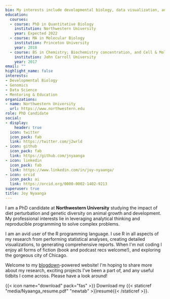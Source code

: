```yaml
---
bio: My interests include developmental biology, data visualization, and R.
education:
  courses:
  - course: PhD in Quantitative Biology
    institution: Northwestern University
    year: Expected 2022
  - course: MA in Molecular Biology
    institution: Princeton University
    year: 2018
  - course: BS in Chemistry; Biochemistry concentration, and Cell & Molecular Biology
    institution: John Carroll University
    year: 2017
email: ""
highlight_name: false
interests:
- Developmental Biology
- Genomics
- Data Science
- Mentoring & Education
organizations:
- name: Northwestern University
  url: https://www.northwestern.edu
role: PhD Candidate
social:
- display:
    header: true
  icon: twitter
  icon_pack: fab
  link: https://twitter.com/j2wrld
- icon: github
  icon_pack: fab
  link: https://github.com/jnyaanga
- icon: linkedin
  icon_pack: fab
  link: https://www.linkedin.com/in/joy-nyaanga/
- icon: orcid
  icon_pack: ai
  link: https://orcid.org/0000-0002-1402-9213
superuser: true
title: Joy Nyaanga
---
```

I am a PhD candidate at **Northwestern University** studying the impact of diet perturbation and 
genetic diversity on animal growth and development. My professional interests lie in leveraging 
analytical thinking and reproducible programming to solve complex problems.

I am an avid user of the R programming language. I use R in all aspects of my research from 
performing statistical analyses, creating detailed visualizations, to generating comprehensive reports.
When I'm not coding I enjoy all forms of fiction (book and podcast recs welcome!), and 
exploring the gorgeous city of Chicago.

Welcome to my [blogdown](https://github.com/rstudio/blogdown)-powered website! I'm hoping to share more about my research,
exciting projects I've been a part of, and any useful tidbits I come across. Please have a look around!


{{< icon name="download" pack="fas" >}} Download my {{< staticref "media/Nyaanga_resume.pdf" "newtab" >}}resumé{{< /staticref >}}.

